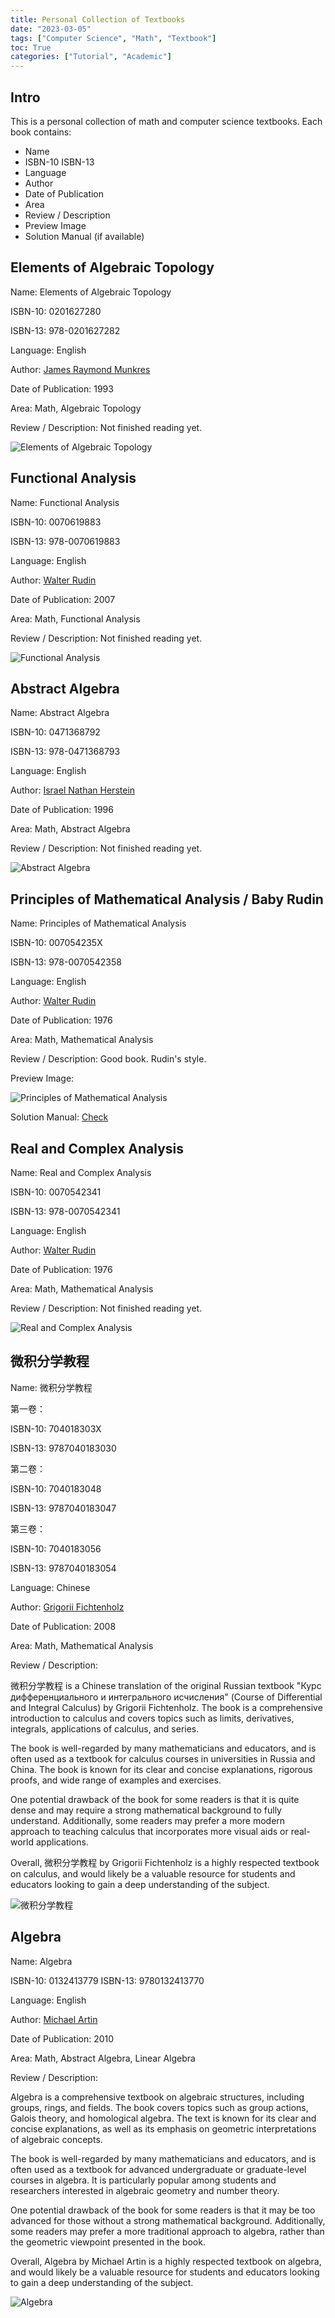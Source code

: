 ```yaml
---
title: Personal Collection of Textbooks
date: "2023-03-05"
tags: ["Computer Science", "Math", "Textbook"]
toc: True
categories: ["Tutorial", "Academic"]
---
```


## Intro

This is a personal collection of math and computer science textbooks.
Each book contains:
- Name
- ISBN-10 ISBN-13
- Language
- Author
- Date of Publication
- Area
- Review / Description
- Preview Image
- Solution Manual (if available)

## Elements of Algebraic Topology

Name: Elements of Algebraic Topology

ISBN-10: 0201627280

ISBN-13: 978-0201627282

Language: English

Author: [James Raymond Munkres](https://en.wikipedia.org/wiki/James_Munkres)

Date of Publication: 1993

Area: Math, Algebraic Topology

Review / Description: Not finished reading yet.

![Elements of Algebraic Topology](/static/img/2023-03-05-List-of-Textbooks/1.jpg)

## Functional Analysis

Name: Functional Analysis

ISBN-10: 0070619883

ISBN-13: 978-0070619883

Language: English

Author: [Walter Rudin](https://en.wikipedia.org/wiki/Walter_Rudin)

Date of Publication: 2007

Area: Math, Functional Analysis

Review / Description: Not finished reading yet.

![Functional Analysis](/static/img/2023-03-05-List-of-Textbooks/2.jpg)

## Abstract Algebra

Name: Abstract Algebra

ISBN-10: 0471368792

ISBN-13: 978-0471368793

Language: English

Author: [Israel Nathan Herstein](https://en.wikipedia.org/wiki/Israel_Nathan_Herstein)

Date of Publication: 1996

Area: Math, Abstract Algebra

Review / Description: Not finished reading yet.

![Abstract Algebra](/static/img/2023-03-05-List-of-Textbooks/3.png)

## Principles of Mathematical Analysis / Baby Rudin

Name: Principles of Mathematical Analysis

ISBN-10: 007054235X

ISBN-13: 978-0070542358

Language: English

Author: [Walter Rudin](https://en.wikipedia.org/wiki/Walter_Rudin)

Date of Publication: 1976

Area: Math, Mathematical Analysis

Review / Description: Good book. Rudin's style.

Preview Image:

![Principles of Mathematical Analysis](/static/img/2023-03-05-List-of-Textbooks/4.png)

Solution Manual: [Check](https://minds.wisconsin.edu/handle/1793/67009)


## Real and Complex Analysis

Name: Real and Complex Analysis

ISBN-10: 0070542341

ISBN-13: 978-0070542341

Language: English

Author: [Walter Rudin](https://en.wikipedia.org/wiki/Walter_Rudin)

Date of Publication: 1976

Area: Math, Mathematical Analysis

Review / Description: Not finished reading yet.

![Real and Complex Analysis](/static/img/2023-03-05-List-of-Textbooks/5.png)

## 微积分学教程

Name: 微积分学教程

第一卷：

ISBN-10: 704018303X

ISBN-13: 9787040183030

第二卷：

ISBN-10: 7040183048

ISBN-13: 9787040183047

第三卷：

ISBN-10: 7040183056

ISBN-13: 9787040183054

Language: Chinese

Author: [Grigorii Fichtenholz](https://en.wikipedia.org/wiki/Grigorii_Fichtenholz)

Date of Publication: 2008

Area: Math, Mathematical Analysis

Review / Description: 

微积分学教程 is a Chinese translation of the original Russian textbook "Курс дифференциального и интегрального исчисления" (Course of Differential and Integral Calculus) by Grigorii Fichtenholz. The book is a comprehensive introduction to calculus and covers topics such as limits, derivatives, integrals, applications of calculus, and series.

The book is well-regarded by many mathematicians and educators, and is often used as a textbook for calculus courses in universities in Russia and China. The book is known for its clear and concise explanations, rigorous proofs, and wide range of examples and exercises.

One potential drawback of the book for some readers is that it is quite dense and may require a strong mathematical background to fully understand. Additionally, some readers may prefer a more modern approach to teaching calculus that incorporates more visual aids or real-world applications.

Overall, 微积分学教程 by Grigorii Fichtenholz is a highly respected textbook on calculus, and would likely be a valuable resource for students and educators looking to gain a deep understanding of the subject.

![微积分学教程](/static/img/2023-03-05-List-of-Textbooks/6.jpg)

## Algebra

Name: Algebra

ISBN-10: 0132413779
ISBN-13: 9780132413770

Language: English

Author: [Michael Artin](https://en.wikipedia.org/wiki/Michael_Artin)

Date of Publication: 2010

Area: Math, Abstract Algebra, Linear Algebra

Review / Description: 

Algebra is a comprehensive textbook on algebraic structures, including groups, rings, and fields. The book covers topics such as group actions, Galois theory, and homological algebra. The text is known for its clear and concise explanations, as well as its emphasis on geometric interpretations of algebraic concepts.

The book is well-regarded by many mathematicians and educators, and is often used as a textbook for advanced undergraduate or graduate-level courses in algebra. It is particularly popular among students and researchers interested in algebraic geometry and number theory.

One potential drawback of the book for some readers is that it may be too advanced for those without a strong mathematical background. Additionally, some readers may prefer a more traditional approach to algebra, rather than the geometric viewpoint presented in the book.

Overall, Algebra by Michael Artin is a highly respected textbook on algebra, and would likely be a valuable resource for students and educators looking to gain a deep understanding of the subject.

![Algebra](/static/img/2023-03-05-List-of-Textbooks/7.jpg)